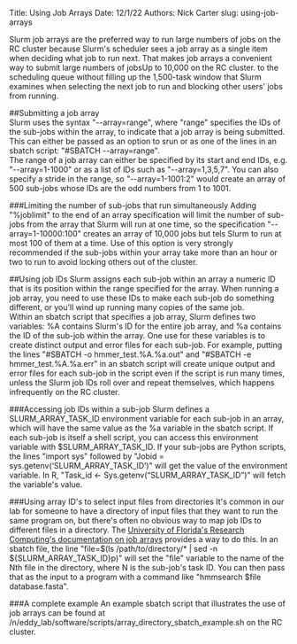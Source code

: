 Title: Using Job Arrays
Date: 12/1/22
Authors: Nick Carter
slug: using-job-arrays

Slurm job arrays are the preferred way to run large numbers of jobs on the RC cluster because Slurm's scheduler sees a job array as a single item when deciding what job to run next.  That makes job arrays a convenient way to submit large numbers of jobs<span class="marginnote">Up to 10,000 on the RC cluster.</span> to the scheduling queue without filling up the 1,500-task window that Slurm examines when selecting the next job to run and blocking other users' jobs from running.

##Submitting a job array  
Slurm uses the syntax "--array=range", where "range" specifies the IDs of the sub-jobs within the array, to indicate that a job array is being submitted.  This can either be passed as an option to srun or as one of the lines in an sbatch script: "\#SBATCH --array=range".  
The range of a job array can either be specified by its start and end IDs, e.g. "--array=1-1000" or as a list of IDs such as "--array=1,3,5,7".  You can also specify a stride in the range, so "--array=1-1001:2" would create an array of 500 sub-jobs whose IDs are the odd numbers from 1 to 1001.

###Limiting the number of sub-jobs that run simultaneously
Adding "%joblimit" to the end of an array specification will limit the number of sub-jobs from the array that Slurm will run at one time, so the specification "--array=1-10000:100" creates an array of 10,000 jobs but tels Slurm to run at most 100 of them at a time.   Use of this option is very strongly recommended if the sub-jobs within your array take more than an hour or two to run to avoid locking others out of the cluster.

##Using job IDs
Slurm assigns each sub-job within an array a numeric ID that is its position within the range specified for the array.  When running a job array, you need to use these IDs to make each sub-job do something different, or you'll wind up running many copies of the same job.  
Within an sbatch script that specifies a job array, Slurm defines two variables: %A contains Slurm's ID for the entire job array, and %a contains the ID of the sub-job within the array.  One use for these variables is to create distinct output and error files for each sub-job.  For example, putting the lines "\#SBATCH -o hmmer_test.%A.%a.out" and "\#SBATCH -e hmmer_test.%A.%a.err" in an sbatch script will create unique output and error files for each sub-job in the script even if the script is run many times, unless the Slurm job IDs roll over and repeat themselves, which happens infrequently on the RC cluster.  

###Accessing job IDs within a sub-job
Slurm defines a SLURM_ARRAY_TASK_ID environment variable for each sub-job in an array, which will have the same value as the %a variable in the sbatch script.  If each sub-job is itself a shell script, you can access this environment variable with $SLURM_ARRAY_TASK_ID.  If your sub-jobs are Python scripts, the lines "import sys" followed by "Jobid = sys.getenv\(‘SLURM_ARRAY_TASK_ID’\)" will get the value of the environment variable.  In R, "Task_id <- Sys.getenv\(“SLURM_ARRAY_TASK_ID”\)" will fetch the variable's value.

###Using array ID's to select input files from directories
It's common in our lab for someone to have a directory of input files that they want to run the same program on, but there's often no obvious way to map job IDs to different files in a directory.  The [University of Florida's Research Computing's documentation on job arrays](https://help.rc.ufl.edu/doc/SLURM_Job_Arrays)  provides a way to do this.  In an sbatch file, the line "file=$(ls /path/to/directory/* | sed -n ${SLURM_ARRAY_TASK_ID}p)" will set the "file" variable to the name of the Nth file in the directory, where N is the sub-job's task ID.  You can then pass that as the input to a program with a command like "hmmsearch $file database.fasta".

###A complete example
An example sbatch script that illustrates the use of job arrays can be found at /n/eddy_lab/software/scripts/array_directory_sbatch_example.sh on the RC cluster.


